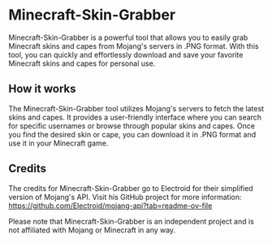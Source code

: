 # Minecraft-Skin-Grabber

Minecraft-Skin-Grabber is a powerful tool that allows you to easily grab Minecraft skins and capes from Mojang's servers in .PNG format. With this tool, you can quickly and effortlessly download and save your favorite Minecraft skins and capes for personal use.

## How it works

The Minecraft-Skin-Grabber tool utilizes Mojang's servers to fetch the latest skins and capes. It provides a user-friendly interface where you can search for specific usernames or browse through popular skins and capes. Once you find the desired skin or cape, you can download it in .PNG format and use it in your Minecraft game.

## Credits

The credits for Minecraft-Skin-Grabber go to Electroid for their simplified version of Mojang's API.
Visit his GitHub project for more information: https://github.com/Electroid/mojang-api?tab=readme-ov-file


Please note that Minecraft-Skin-Grabber is an independent project and is not affiliated with Mojang or Minecraft in any way.
